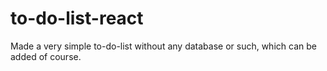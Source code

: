 # to-do-list-react
Made a very simple to-do-list without any database or such, which can be added of course.
